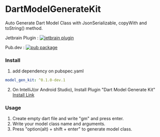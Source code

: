 # DartModelGenerateKit
Auto Generate Dart Model Class with JsonSerializable, copyWith and toString() method.

Jetbrain Plugin : 
[![jetbrain plugin](https://img.shields.io/jetbrains/plugin/d/22714-dartmodelgeneratekit.svg)](https://plugins.jetbrains.com/plugin/22714-dartmodelgeneratekit)

Pub.dev :
[![pub package](https://img.shields.io/pub/v/model_gen_kit.svg?color=4285F4)](https://pub.dev/packages/model_gen_kit)

### Install
1. add dependency on pubspec.yaml

```yaml
model_gen_kit: ^0.1.0-dev.1
```

2.  On IntelliJ(or Android Studio), Install Plugin "Dart Model Generate Kit" [Install Link](https://plugins.jetbrains.com/plugin/22714-dartmodelgeneratekit)

### Usage
1. Create empty dart file and write "gm" and press enter.
2. Write your model class name and arguments.
3. Press "option(alt) + shift + enter" to generate model class.
